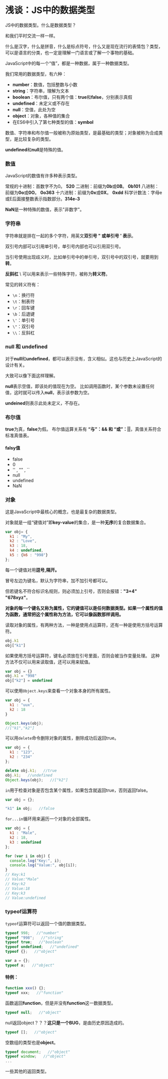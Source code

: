 # 浅谈：JS中的数据类型


JS中的数据类型。什么是数据类型？

和我们平时交流一样一样。

什么是汉字，什么是拼音，什么是标点符号，什么又是现在流行的表情包？类型，可以是语言的分类，也一定是理解一门语言或了解一个事物的基础。

JavaScript中的每一个“值”，都是一种数据，属于一种数据类型。

我们常用的数据类型，有六种：

 - **number**：数值，包括整数与小数
 - **string**：字符串，理解为文本
 - **boolean**：布尔值，只有两个值：**true**和**false**，分别表示真假
 - **undefined**：未定义或不存在
 - **null**：空值，此处为空
 - **object**：对象，各种值的集合
 - 在ES6中引入了第七种类型的值：**symbol**

数值、字符串和布尔值一般被称为原始类型，是最基础的类型；对象被称为合成类型，是比较复杂的类型。

**undefined**和**null**是特殊的值。
### 数值
JavaScript的数值有许多种表示类型。

常规的十进制：首数字不为0。 **520**
二进制：前缀为**0b**或**0B**。 **0b101**
八进制：前缀为**0o**或**0O**。 **0o363**
十六进制：前缀为**0x**或**0X**。 **0xdd**
科学计数法：字母e或E后面接整数表示指数部分。**314e-3**

**NaN**是一种特殊的数值，表示"非数字"。
### 字符串
字符串就是排在一起的多个字符，用英文**双引号 " 或单引号 ' 表示**。

双引号内部可以引用单引号，单引号内部也可以引用双引号。

当引号使用出现歧义时，比如单引号中的单引号，双引号中的双引号，就要用到**转**。

**反斜杠** \ 可以用来表示一些特殊字符，被称为**转义符**。

常见的转义符有：
 - `\n`：换行符
 - `\t`：制表符
 - `\r`：回车键
 - `\b`：后退键
 - `\'`：单引号
 - `\"`：双引号
 - `\\`：反斜杠
### null 和 undefined
对于**null**和**undefined**，都可以表示没有，含义相似。这也与历史上JavaScript的设计有关。

大致可以像下面这样理解。

**null**表示空值，即该处的值现在为空。
比如调用函数时，某个参数未设置任何值，这时就可以传入**null**，表示该参数为空。

**undeined**则表示此处未定义，不存在。
### 布尔值
**true**为真，**false**为假。
布尔值运算关系有 **“与”：&& 和 “或”：||**，真值关系符合标准真值表。
#### falsy值
 - false
 - 0
 - '' , "" , ``
 - null
 - undefined
 - NaN

### 对象
这是JavaScript中最核心的概念，也是最复杂的数据类型。

对象就是一组“键值对”即**key-value**的集合，是一种**无序**的复合数据集合。

```js
var obj= {
  k1 : "My",
  k2 : "Love",
  k3 : 18,
  k4 : undefined,
  k5 : {k6 : "998"}
};
```

每一个键值对用**逗号,隔开。**

冒号左边为键名，默认为字符串，加不加引号都可以。

但若键名不符合标识名规则，则必须加上引号，否则会报错：**"3+4"** **"678xyz"**。

**对象的每一个键名又称为属性，它的键值可以是任何数据类型。如果一个属性的值为函数，通常把这个属性称为方法，它可以像函数那样调用。**

读取对象的属性，有两种方法，一种是使用点运算符，还有一种是使用方括号运算符。
```js
obj.k1
obj["k1"]
```

如果使用方括号运算符，键名必须放在引号里面，否则会被当作变量处理。
这种方法不仅可以用来读取值，还可以用来赋值。

```js
var obj = {}
obj.k1 = "998"
obj["k2"] = undefined
```

可以使用`Object.keys`来查看一个对象本身的所有属性。

```js
var obj = {
  k1 : "uux",
  k2 : 18
}

Object.keys(obj);
//["k1","k2"]
```
可以用`delete`命令删除对象的属性，删除成功后返回true。
```js
var obj = {
  k1 : "123",
  k2 : "234"
};

delete obj.k1;   //true
obj.k1;   //undefined
Object.keys(obj);   //["k2"]
```
`in`用于检查对象是否包含某个属性，如果包含就返回true，否则返回false。
```js
var obj = {};

"k1" in obj;   //false
```

`for...in`循环用来遍历一个对象的全部属性。
```js
var obj = {
  k1 : "Male",
  k2 : 18, 
  k3 : undefined
};

for (var i in obj) {
  console.log("Key:", i);
  console.log("Value:", obj[i]);
}
// Key:k1
// Value:"Male"
// Key:k2
// Value:18
// Key:k3
// Value:undefined
```
### typeof运算符
`typeof`运算符可以返回一个值的数据类型。
```js
typeof 998;   //"number"
typeof "998";   //"string"
typeof true;   //"boolean"
typeof undefined;   //"undefined"
typeof {};   //"object"

var a = {};
typeof a;   //"object"
```
#### 特例：
```js
function xxx() {};
typeof xxx;   //"function"
```
函数返回**function**，但是并没有**function**这一数据类型。
```js
typeof null;   //"object"

```
null返回object？？？**这只是一个BUG**，是由历史原因造成的。
```js
typeof [];   //"object"

```
空数组的类型也是**object**。
```js
typeof document;   //"object"
typeof window;   //"object"
...
```
一些其他的返回类型。